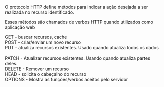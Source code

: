 O protocolo HTTP define métodos para indicar a ação desejada a ser realizada
no recurso identificado.

Esses métodos são chamados de verbos HTTP quando utilizados como aplicação web

GET - buscar recursos, cache </br>
POST - criar/enviar um novo recurso</br>
PUT -  atualiza recursos existentes. Usado quando atualiza todos os dados</br></br>
PATCH - Atualizar recursos existentes. Usando quando atualiza partes deles.</br>
DELETE - Remover um recurso</br>
HEAD - solicita o cabeçalho do recurso</br>
OPTIONS - Mostra as funções/verbos aceitos pelo servidor</br>

